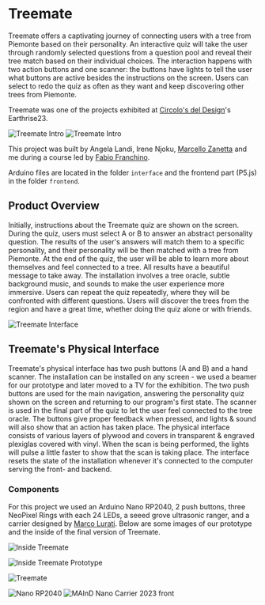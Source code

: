 # Treemate

Treemate offers a captivating journey of connecting users with a tree from Piemonte based on their personality. An interactive quiz will take the user through randomly selected questions from a question pool and reveal their tree match based on their individual choices. The interaction happens with two action buttons and one scanner: the buttons have lights to tell the user what buttons are active besides the instructions on the screen. Users can select to redo the quiz as often as they want and keep discovering other trees from Piemonte.

Treemate was one of the projects exhibited at [Circolo's del Design](https://www.circolodeldesign.it/)'s Earthrise23.

![Treemate Intro](docs/treemate.jpg)
![Treemate Intro](docs/treemate.webp)

This project was built by Angela Landi, Irene Njoku, [Marcello Zanetta](https://www.marcellozanetta.com/) and me during a course led by [Fabio Franchino](https://www.fabiofranchino.com/).

Arduino files are located in the folder `interface` and the frontend part (P5.js) in the folder `frontend`.

## Product Overview

Initially, instructions about the Treemate quiz are shown on the screen. During the quiz, users must select A or B to answer an abstract personality question. The results of the user's answers will match them to a specific personality, and their personality will be then matched with a tree from Piemonte. At the end of the quiz, the user will be able to learn more about themselves and feel connected to a tree. All results have a beautiful message to take away. The installation involves a tree oracle, subtle background music, and sounds to make the user experience more immersive. Users can repeat the quiz repeatedly, where they will be confronted with different questions. Users will discover the trees from the region and have a great time, whether doing the quiz alone or with friends.

![Treemate Interface](docs/treemate-interface.jpg)

## Treemate's Physical Interface

Treemate's physical interface has two push buttons (A and B) and a hand scanner. The installation can be installed on any screen - we used a beamer for our prototype and later moved to a TV for the exhibition. The two push buttons are used for the main navigation, answering the personality quiz shown on the screen and returning to our program's first state. The scanner is used in the final part of the quiz to let the user feel connected to the tree oracle. The buttons give proper feedback when pressed, and lights & sound will also show that an action has taken place. The physical interface consists of various layers of plywood and covers in transparent & engraved plexiglas covered with vinyl. When the scan is being performed, the lights will pulse a little faster to show that the scan is taking place. The interface resets the state of the installation whenever it's connected to the computer serving the front- and backend.

### Components

For this project we used an Arduino Nano RP2040, 2 push buttons, three NeoPixel Rings with each 24 LEDs, a seeed grove ultrasonic ranger, and a carrier designed by [Marco Lurati](https://marcolurati.ch/). Below are some images of our prototype and the inside of the final version of Treemate.

![Inside Treemate](docs/treemate-final-inside.jpg)

![Inside Treemate Prototype](docs/treemate-prototype-inside.jpg)

![Treemate](docs/treemate-prototype.jpg)

![Nano RP2040](docs/NanoRP2040Connect_PINOUT.png)
![MAInD Nano Carrier 2023 front](docs/MAInD_Nano-Carrier_2023.jpg)
